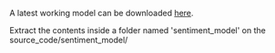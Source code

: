 A latest working model can be downloaded [here](https://drive.google.com/file/d/1uWeDJ-lV5TofQzM5XLqiezkuFern2Ml9/view?usp=sharing).

Extract the contents inside a folder named 'sentiment_model' on the source_code/sentiment_model/
